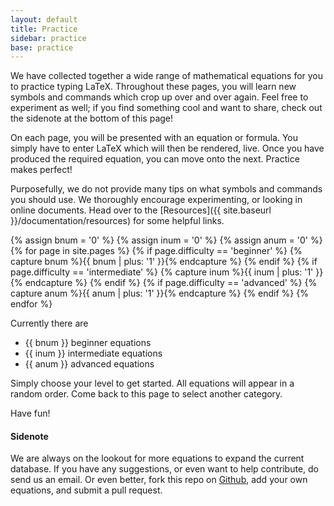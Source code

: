 ```yaml
---
layout: default
title: Practice
sidebar: practice
base: practice
---
```


We have collected together a wide range of mathematical equations for you to practice typing LaTeX. Throughout these pages, you will learn new symbols and commands which crop up over and over again. Feel free to experiment as well; if you find something cool and want to share, check out the sidenote at the bottom of this page!

On each page, you will be presented with an equation or formula. You simply have to enter LaTeX which will then be rendered, live. Once you have produced the required equation, you can move onto the next. Practice makes perfect!

Purposefully, we do not provide many tips on what symbols and commands you should use. We thoroughly encourage experimenting, or looking in online documents. Head over to the [Resources]({{ site.baseurl }}/documentation/resources) for some helpful links.

{% assign bnum = '0' %}
{% assign inum = '0' %}
{% assign anum = '0' %}
{% for page in site.pages %}
  {% if page.difficulty == 'beginner' %} 
  	{% capture bnum %}{{ bnum | plus: '1' }}{% endcapture %} 
  {% endif %}
  {% if page.difficulty == 'intermediate' %} 
  	{% capture inum %}{{ inum | plus: '1' }}{% endcapture %} 
  {% endif %}
  {% if page.difficulty == 'advanced' %} 
  	{% capture anum %}{{ anum | plus: '1' }}{% endcapture %} 
  {% endif %}
{% endfor %}

Currently there are

- {{ bnum }} beginner equations
- {{ inum }} intermediate equations
- {{ anum }} advanced equations

Simply choose your level to get started. All equations will appear in a random order. Come back to this page to select another category. 

Have fun!

#### Sidenote

We are always on the lookout for more equations to expand the current database. If you have any suggestions, or even want to help contribute, do send us an email. Or even better, fork this repo on [Github](https://github.com/gobbledygook88/latex-tutorials), add your own equations, and submit a pull request.
